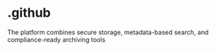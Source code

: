 # .github
The platform combines secure storage, metadata-based search, and compliance-ready archiving tools
